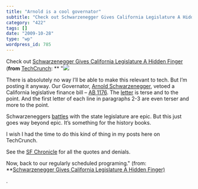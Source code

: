 ```yaml
---
title: "Arnold is a cool governator"
subtitle: "Check out Schwarzenegger Gives California Legislature A Hidden Finger"
category: "422"
tags: []
date: "2009-10-28"
type: "wp"
wordpress_id: 785
---
```

Check out [Schwarzenegger Gives California Legislature A Hidden Finger ](http://feedproxy.google.com/~r/Techcrunch/~3/4oTAz5xglu0/)(**from** [TechCrunch](http://feeds.feedburner.com/Techcrunch):
** "![](https://i0.wp.com/cache0.techcrunch.com/wp-content/uploads/2009/10/fu.jpg?w=584)

 There is absolutely no way I’ll be able to make this relevant to tech. But I’m posting it anyway. Our Governator, [Arnold Schwarzenegger](http://en.wikipedia.org/wiki/Arnold_Schwarzenegger), vetoed a California legislative finance bill – [AB 1176](http://www.totalcapitol.com/?bill_id=9670). The [letter](http://www.totalcapitol.com/?bill_id=9670) is terse and to the point. And the first letter of each line in paragraphs 2-3 are even terser and more to the point. 

 Schwarzeneggers [battles](http://articles.latimes.com/2009/jun/11/local/me-arnold-budget11) with the state legislature are epic. But this just goes way beyond epic. It’s something for the history books. 

 I wish I had the time to do this kind of thing in my posts here on TechCrunch. 

 See the [SF Chronicle](http://www.sfgate.com/cgi-bin/article.cgi?f=/c/a/2009/10/28/MNBN1ABKB8.DTL) for all the quotes and denials. 

 Now, back to our regularly scheduled programing." (from: **[Schwarzenegger Gives California Legislature A Hidden Finger) ](http://feedproxy.google.com/~r/Techcrunch/~3/4oTAz5xglu0/) 

 .